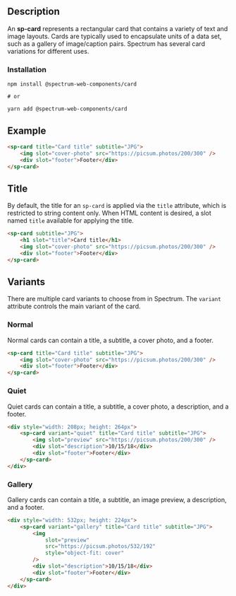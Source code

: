 ## Description

An **sp-card** represents a rectangular card that contains
a variety of text and image layouts. Cards are typically used
to encapsulate units of a data set, such as a gallery of
image/caption pairs.
Spectrum has several card variations for different uses.

### Installation

```
npm install @spectrum-web-components/card

# or

yarn add @spectrum-web-components/card
```

## Example

```html demo
<sp-card title="Card title" subtitle="JPG">
    <img slot="cover-photo" src="https://picsum.photos/200/300" />
    <div slot="footer">Footer</div>
</sp-card>
```

## Title

By default, the title for an `sp-card` is applied via the `title` attribute, which is restricted to string content only. When HTML content is desired, a slot named `title` available for applying the title.

```html demo
<sp-card subtitle="JPG">
    <h1 slot="title">Card title</h1>
    <img slot="cover-photo" src="https://picsum.photos/200/300" />
    <div slot="footer">Footer</div>
</sp-card>
```

## Variants

There are multiple card variants to choose from in Spectrum. The `variant`
attribute controls the main variant of the card.

### Normal

Normal cards can contain a title, a subtitle, a cover photo, and a footer.

```html
<sp-card title="Card title" subtitle="JPG">
    <img slot="cover-photo" src="https://picsum.photos/200/300" />
    <div slot="footer">Footer</div>
</sp-card>
```

### Quiet

Quiet cards can contain a title, a subtitle, a cover photo, a description, and a footer.

```html
<div style="width: 208px; height: 264px">
    <sp-card variant="quiet" title="Card title" subtitle="JPG">
        <img slot="preview" src="https://picsum.photos/200/300" />
        <div slot="description">10/15/18</div>
        <div slot="footer">Footer</div>
    </sp-card>
</div>
```

### Gallery

Gallery cards can contain a title, a subtitle, an image preview, a description, and a footer.

```html
<div style="width: 532px; height: 224px">
    <sp-card variant="gallery" title="Card title" subtitle="JPG">
        <img
            slot="preview"
            src="https://picsum.photos/532/192"
            style="object-fit: cover"
        />
        <div slot="description">10/15/18</div>
        <div slot="footer">Footer</div>
    </sp-card>
</div>
```
